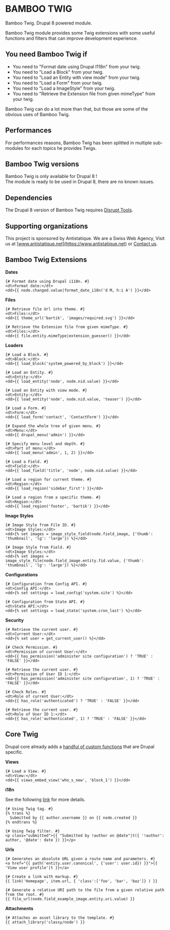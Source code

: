 # BAMBOO TWIG

Bamboo Twig. Drupal 8 powered module.

Bamboo Twig module provides some Twig extensions with some useful functions
and filters that can improve development experience.

## You need Bamboo Twig if

  - You need to "Format date using Drupal I118n" from your twig.
  - You need to "Load a Block" from your twig.
  - You need to "Load an Entity with view mode" from your twig.
  - You need to "Load a Form" from your twig.
  - You need to "Load a ImageStyle" from your twig.
  - You need to "Retrieve the Extension file from given mimeType"
  from your twig.

Bamboo Twig can do a lot more than that, but those are some of the
obvious uses of Bamboo Twig.

## Performances

For performances reasons, Bamboo Twig has been splitted in multiple sub-modules
for each topics he provides Twigs.

## Bamboo Twig versions

Bamboo Twig is only available for Drupal 8 !   
The module is ready to be used in Drupal 8, there are no known issues.

## Dependencies

The Drupal 8 version of Bamboo Twig requires
[Disrupt Tools](https://www.drupal.org/sandbox/wengerk/2855304).

## Supporting organizations

This project is sponsored by Antistatique. We are a Swiss Web Agency,
Visit us at [www.antistatique.net](https://www.antistatique.net) or
[Contact us](mailto:info@antistatique.net).

## Bamboo Twig Extensions

**Dates**

```twig
{# Format date using Drupal i118n. #}
<dt>Format date:</dt>
<dd>{{ node.changed.value|format_date_i18n('d M, h:i A') }}</dd>
```

**Files**

```twig
{# Retrieve file Url into theme. #}
<dt>Files:</dt>
<dd>{{ theme_url('bartik', 'images/required.svg') }}</dd>

{# Retrieve the Extension file from given mimeType. #}
<dt>Files:</dt>
<dd>{{ file.entity.mimeType|extension_guesser() }}</dd>
```

**Loaders**

```twig
{# Load a Block. #}
<dt>Block:</dt>
<dd>{{ load_block('system_powered_by_block') }}</dd>

{# Load an Entity. #}
<dt>Entity:</dt>
<dd>{{ load_entity('node', node.nid.value) }}</dd>

{# Load an Entity with view mode. #}
<dt>Entity:</dt>
<dd>{{ load_entity('node', node.nid.value, 'teaser') }}</dd>

{# Load a Form. #}
<dt>Form:</dt>
<dd>{{ load_form('contact', 'ContactForm') }}</dd>

{# Expand the whole tree of given menu. #}
<dt>Menu:</dt>
<dd>{{ drupal_menu('admin') }}</dd>

{# Specify menu level and depth. #}
<dt>Part of menu:</dt>
<dd>{{ load_menu('admin', 1, 2) }}</dd>

{# Load a Field. #}
<dt>Field:</dt>
<dd>{{ load_field('title', 'node', node.nid.value) }}</dd>

{# Load a region for current theme. #}
<dt>Region:</dt>
<dd>{{ load_region('sidebar_first') }}</dd>

{# Load a region from a specific theme. #}
<dt>Region:</dt>
<dd>{{ load_region('footer', 'bartik') }}</dd>
```

**Image Styles**

```twig
{# Image Style from File ID. #}
<dt>Image Styles:</dt>
<dd>{% set images = image_style_field(node.field_image, {'thumb': 'thumbnail', 'lg': 'large'}) %}</dd>

{# Image Style from Field. #}
<dt>Image Styles:</dt>
<dd>{% set images = image_style_file(node.field_image.entity.fid.value, {'thumb': 'thumbnail', 'lg': 'large'}) %}</dd>
```

**Configurations**

```twig
{# Configuration from Config API. #}
<dt>Config API:</dt>
<dd>{% set settings = load_config('system.site') %}</dd>

{# Configuration from State API. #}
<dt>State API:</dt>
<dd>{% set settings = load_state('system.cron_last') %}</dd>
```

**Security**

```twig
{# Retrieve the current user. #}
<dt>Current User:</dt>
<dd>{% set user = get_current_user() %}</dd>

{# Check Permission. #}
<dt>Permission of current User:</dt>
<dd>{{ has_permission('administer site configuration') ? 'TRUE' : 'FALSE' }}</dd>

{# Retrieve the current user. #}
<dt>Permission of User ID 1:</dt>
<dd>{{ has_permission('administer site configuration', 1) ? 'TRUE' : 'FALSE' }}</dd>

{# Check Roles. #}
<dt>Role of current User:</dt>
<dd>{{ has_role('authenticated') ? 'TRUE' : 'FALSE' }}</dd>

{# Retrieve the current user. #}
<dt>Role of User ID 1:</dt>
<dd>{{ has_role('authenticated', 1) ? 'TRUE' : 'FALSE' }}</dd>
```

## Core Twig

Drupal core already adds a [handful of custom functions](https://www.drupal.org/docs/8/theming/twig/functions-in-twig-templates) that are Drupal specific.

**Views**

```twig
{# Load a View. #}
<dt>View:</dt>
<dd>{{ views_embed_view('who_s_new', 'block_1') }}</dd>
```

**i18n**

See the following [link](http://getlevelten.com/blog/mark-carver/drupal-8-twig-templates-and-translations) for more details.

```twig
{# Using Twig tag. #}
{% trans %}
  Submitted by {{ author.username }} on {{ node.created }}
{% endtrans %}

{# Using Twig filter. #}
<p class="submitted">{{ "Submitted by !author on @date"|t({ '!author': author, '@date': date }) }}</p>
```

**Urls**

```twig
{# Generates an absolute URL given a route name and parameters. #}
<a href="{{ path('entity.user.canonical', {'user': user.id}) }}">{{ 'View user profile'|t }}</a>

{# Create a link with markup. #}
{{ link('Homepage', item.url, { 'class':['foo', 'bar', 'baz']} ) }}

{# Generate a relative URI path to the file from a given relative path from the root. #}
{{ file_url(node.field_example_image.entity.uri.value) }}
```

**Attachments**

```twig
{# Attaches an asset library to the template. #}
{{ attach_library('classy/node') }}
```
